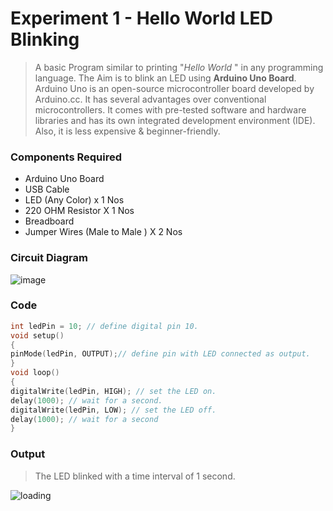 # Experiment 1 - Hello World LED Blinking

> A basic Program similar to printing "*Hello World* " in any programming language. The Aim is to blink an LED using **Arduino Uno Board**.
> Arduino Uno is an open-source microcontroller board developed by Arduino.cc. It has several advantages over conventional microcontrollers. It comes with pre-tested software and hardware libraries and has its own integrated development environment (IDE). Also, it is less expensive & beginner-friendly.
### Components Required 

* Arduino Uno Board
* USB Cable
* LED (Any Color) x 1 Nos
* 220 OHM Resistor X 1 Nos
* Breadboard
* Jumper Wires (Male to Male ) X 2 Nos

### Circuit Diagram

![image](https://user-images.githubusercontent.com/51323070/146635167-1adbc624-0140-444f-b14c-eb33bedc723f.png)

### Code

```ino
int ledPin = 10; // define digital pin 10.
void setup()
{
pinMode(ledPin, OUTPUT);// define pin with LED connected as output.
}
void loop()
{
digitalWrite(ledPin, HIGH); // set the LED on.
delay(1000); // wait for a second.
digitalWrite(ledPin, LOW); // set the LED off.
delay(1000); // wait for a second
}
```

### Output

> The LED blinked with a time interval of 1 second.

![loading](https://user-images.githubusercontent.com/51323070/146673156-df307713-2ec1-46dd-9e6f-5bd0c7afc81f.gif)